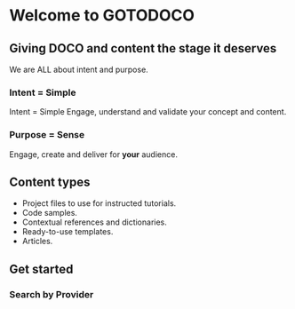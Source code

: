 # Welcome to GOTODOCO 

## Giving DOCO and content the stage it deserves

We are ALL about intent and purpose.

### Intent = Simple
Intent = Simple
Engage, understand and validate your concept and content.

### Purpose = Sense
Engage, create and deliver for **your** audience.


## Content types

- Project files to use for instructed tutorials.
- Code samples.
- Contextual references and dictionaries.
- Ready-to-use templates.
- Articles.

## Get started


### Search by Provider


###

